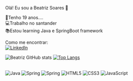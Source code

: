 Olá! Eu sou a Beatriz Soares 👋</br>

👩Tenho 19 anos....</br>
💻Trabalho no santander</br>
📚Estou learning Java e SpringBoot framework</br>


Como me encontrar:</br>
[![Linkedln](https://img.shields.io/badge/LinkedIn-0077B5?style=for-the-badge&logo=linkedin&logoColor=white)](https://www.linkedin.com/in/beatriz-soares-22492518a/)



![Beatriz GitHub stats](https://github-readme-stats.vercel.app/api?username=B1AAA&show_icons=true&theme=radical)
[![Top Langs](https://github-readme-stats.vercel.app/api/top-langs/?username=B1AAA&layout=compact)](https://github.com/anuraghazra/github-readme-stats)


<div style="display: inline_block"><br/>
<img  align="center" alt="Java"src="https://img.shields.io/badge/Java-ED8B00?style=for-the-badge&logo=java&logoColor=white"/>
<img  align="center" alt="Spring"src="https://img.shields.io/badge/Spring-6DB33F?style=for-the-badge&logo=spring&logoColor=white"/>
<img  align="center" alt="Spring"src="https://img.shields.io/badge/MySQL-00000F?style=for-the-badge&logo=mysql&logoColor=white"/>
<img  align="center" alt="HTML5"src="https://img.shields.io/badge/HTML5-E34F26?style=for-the-badge&logo=html5&logoColor=white"/>
<img  align="center" alt="CSS3"src="https://img.shields.io/badge/CSS3-1572B6?style=for-the-badge&logo=css3&logoColor=whitehttps://img.shields.io/badge/Sass-CC"/>
<img  align="center" alt="JavaScript"src="https://img.shields.io/badge/JavaScript-F7DF1E?style=for-the-badge&logo=javascript&logoColor=black"/>



</div>
